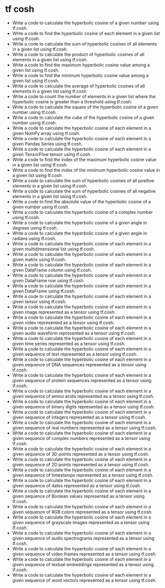 # tf cosh

- Write a code to calculate the hyperbolic cosine of a given number using tf.cosh.
- Write a code to find the hyperbolic cosine of each element in a given list using tf.cosh.
- Write a code to calculate the sum of hyperbolic cosines of all elements in a given list using tf.cosh.
- Write a code to calculate the product of hyperbolic cosines of all elements in a given list using tf.cosh.
- Write a code to find the maximum hyperbolic cosine value among a given list using tf.cosh.
- Write a code to find the minimum hyperbolic cosine value among a given list using tf.cosh.
- Write a code to calculate the average of hyperbolic cosines of all elements in a given list using tf.cosh.
- Write a code to count the number of elements in a given list where the hyperbolic cosine is greater than a threshold using tf.cosh.
- Write a code to calculate the square of the hyperbolic cosine of a given number using tf.cosh.
- Write a code to calculate the cube of the hyperbolic cosine of a given number using tf.cosh.
- Write a code to calculate the hyperbolic cosine of each element in a given NumPy array using tf.cosh.
- Write a code to calculate the hyperbolic cosine of each element in a given Pandas Series using tf.cosh.
- Write a code to calculate the hyperbolic cosine of each element in a given TensorFlow tensor using tf.cosh.
- Write a code to find the index of the maximum hyperbolic cosine value in a given list using tf.cosh.
- Write a code to find the index of the minimum hyperbolic cosine value in a given list using tf.cosh.
- Write a code to calculate the sum of hyperbolic cosines of all positive elements in a given list using tf.cosh.
- Write a code to calculate the sum of hyperbolic cosines of all negative elements in a given list using tf.cosh.
- Write a code to find the absolute value of the hyperbolic cosine of a given number using tf.cosh.
- Write a code to calculate the hyperbolic cosine of a complex number using tf.cosh.
- Write a code to calculate the hyperbolic cosine of a given angle in degrees using tf.cosh.
- Write a code to calculate the hyperbolic cosine of a given angle in radians using tf.cosh.
- Write a code to calculate the hyperbolic cosine of each element in a given multidimensional list using tf.cosh.
- Write a code to calculate the hyperbolic cosine of each element in a given matrix using tf.cosh.
- Write a code to calculate the hyperbolic cosine of each element in a given DataFrame column using tf.cosh.
- Write a code to calculate the hyperbolic cosine of each element in a given DataFrame row using tf.cosh.
- Write a code to calculate the hyperbolic cosine of each element in a given DataFrame using tf.cosh.
- Write a code to calculate the hyperbolic cosine of each element in a given tensor using tf.cosh.
- Write a code to calculate the hyperbolic cosine of each element in a given image represented as a tensor using tf.cosh.
- Write a code to calculate the hyperbolic cosine of each element in a given video represented as a tensor using tf.cosh.
- Write a code to calculate the hyperbolic cosine of each element in a given audio waveform represented as a tensor using tf.cosh.
- Write a code to calculate the hyperbolic cosine of each element in a given time series represented as a tensor using tf.cosh.
- Write a code to calculate the hyperbolic cosine of each element in a given sequence of text represented as a tensor using tf.cosh.
- Write a code to calculate the hyperbolic cosine of each element in a given sequence of DNA sequences represented as a tensor using tf.cosh.
- Write a code to calculate the hyperbolic cosine of each element in a given sequence of protein sequences represented as a tensor using tf.cosh.
- Write a code to calculate the hyperbolic cosine of each element in a given sequence of amino acids represented as a tensor using tf.cosh.
- Write a code to calculate the hyperbolic cosine of each element in a given sequence of binary digits represented as a tensor using tf.cosh.
- Write a code to calculate the hyperbolic cosine of each element in a given sequence of integers represented as a tensor using tf.cosh.
- Write a code to calculate the hyperbolic cosine of each element in a given sequence of real numbers represented as a tensor using tf.cosh.
- Write a code to calculate the hyperbolic cosine of each element in a given sequence of complex numbers represented as a tensor using tf.cosh.
- Write a code to calculate the hyperbolic cosine of each element in a given sequence of 3D points represented as a tensor using tf.cosh.
- Write a code to calculate the hyperbolic cosine of each element in a given sequence of 2D points represented as a tensor using tf.cosh.
- Write a code to calculate the hyperbolic cosine of each element in a given sequence of timestamps represented as a tensor using tf.cosh.
- Write a code to calculate the hyperbolic cosine of each element in a given sequence of dates represented as a tensor using tf.cosh.
- Write a code to calculate the hyperbolic cosine of each element in a given sequence of Boolean values represented as a tensor using tf.cosh.
- Write a code to calculate the hyperbolic cosine of each element in a given sequence of RGB colors represented as a tensor using tf.cosh.
- Write a code to calculate the hyperbolic cosine of each element in a given sequence of grayscale images represented as a tensor using tf.cosh.
- Write a code to calculate the hyperbolic cosine of each element in a given sequence of audio spectrograms represented as a tensor using tf.cosh.
- Write a code to calculate the hyperbolic cosine of each element in a given sequence of video frames represented as a tensor using tf.cosh.
- Write a code to calculate the hyperbolic cosine of each element in a given sequence of textual embeddings represented as a tensor using tf.cosh.
- Write a code to calculate the hyperbolic cosine of each element in a given sequence of word vectors represented as a tensor using tf.cosh.